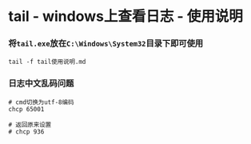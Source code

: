 # tail - windows上查看日志 - 使用说明

### 将`tail.exe`放在`C:\Windows\System32`目录下即可使用

```
tail -f tail使用说明.md
```

### 日志中文乱码问题

```shell
# cmd切换为utf-8编码
chcp 65001

# 返回原来设置
# chcp 936
```
